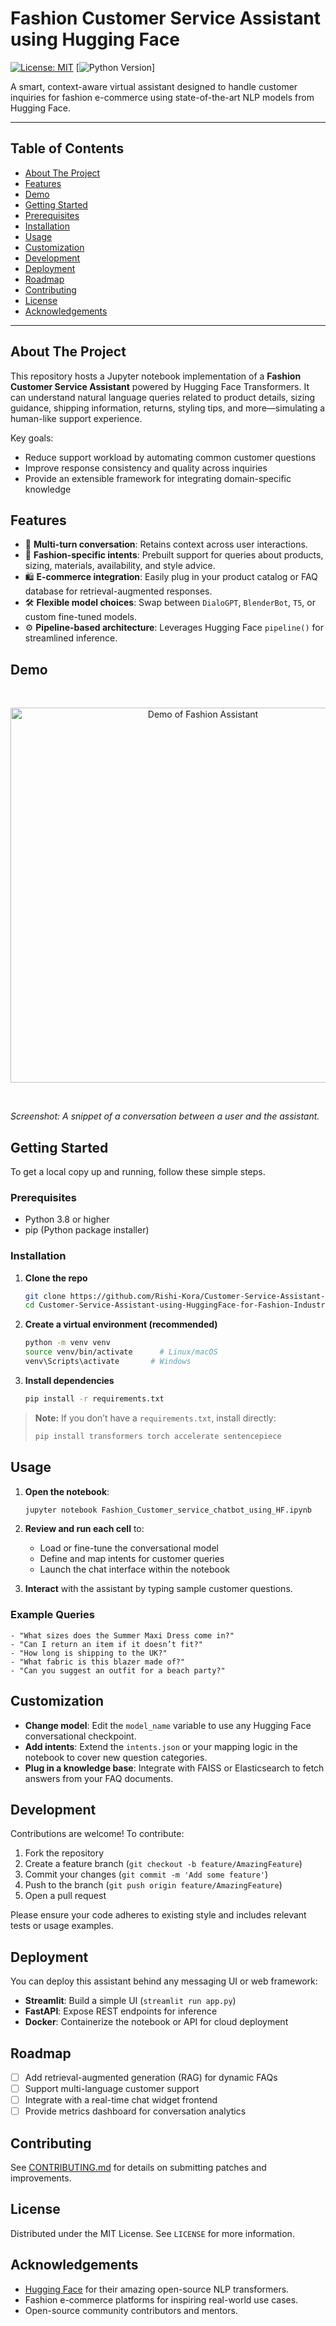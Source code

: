 # Fashion Customer Service Assistant using Hugging Face

[![License: MIT](https://img.shields.io/badge/License-MIT-blue.svg)](LICENSE) \[![Python Version](https://img.shields.io/badge/python-3.8%2B-orange.svg)]

A smart, context-aware virtual assistant designed to handle customer inquiries for fashion e-commerce using state-of-the-art NLP models from Hugging Face.

---

## Table of Contents

* [About The Project](#about-the-project)
* [Features](#features)
* [Demo](#demo)
* [Getting Started](#getting-started)
* [Prerequisites](#prerequisites)
* [Installation](#installation)
* [Usage](#usage)
* [Customization](#customization)
* [Development](#development)
* [Deployment](#deployment)
* [Roadmap](#roadmap)
* [Contributing](#contributing)
* [License](#license)
* [Acknowledgements](#acknowledgements)

---

## About The Project

This repository hosts a Jupyter notebook implementation of a **Fashion Customer Service Assistant** powered by Hugging Face Transformers. It can understand natural language queries related to product details, sizing guidance, shipping information, returns, styling tips, and more—simulating a human-like support experience.

Key goals:

* Reduce support workload by automating common customer questions
* Improve response consistency and quality across inquiries
* Provide an extensible framework for integrating domain-specific knowledge

## Features

* 🔄 **Multi-turn conversation**: Retains context across user interactions.
* 🎨 **Fashion-specific intents**: Prebuilt support for queries about products, sizing, materials, availability, and style advice.
* 🛍️ **E-commerce integration**: Easily plug in your product catalog or FAQ database for retrieval-augmented responses.
* 🛠️ **Flexible model choices**: Swap between `DialoGPT`, `BlenderBot`, `T5`, or custom fine-tuned models.
* ⚙️ **Pipeline-based architecture**: Leverages Hugging Face `pipeline()` for streamlined inference.

## Demo

<br />
<p align="center">
  <img src="https://user-images.githubusercontent.com/YOUR-USER-ID/demo.gif" alt="Demo of Fashion Assistant" width="600" />
</p>
<br />

*Screenshot: A snippet of a conversation between a user and the assistant.*

## Getting Started

To get a local copy up and running, follow these simple steps.

### Prerequisites

* Python 3.8 or higher
* pip (Python package installer)

### Installation

1. **Clone the repo**

   ```bash
   git clone https://github.com/Rishi-Kora/Customer-Service-Assistant-using-HuggingFace-for-Fashion-Industry.git
   cd Customer-Service-Assistant-using-HuggingFace-for-Fashion-Industry
   ```
2. **Create a virtual environment (recommended)**

   ```bash
   python -m venv venv
   source venv/bin/activate      # Linux/macOS
   venv\Scripts\activate       # Windows
   ```
3. **Install dependencies**

   ```bash
   pip install -r requirements.txt
   ```

> **Note:** If you don’t have a `requirements.txt`, install directly:
>
> ```bash
> pip install transformers torch accelerate sentencepiece
> ```

## Usage

1. **Open the notebook**:

   ```bash
   jupyter notebook Fashion_Customer_service_chatbot_using_HF.ipynb
   ```
2. **Review and run each cell** to:

   * Load or fine-tune the conversational model
   * Define and map intents for customer queries
   * Launch the chat interface within the notebook
3. **Interact** with the assistant by typing sample customer questions.

### Example Queries

```text
- "What sizes does the Summer Maxi Dress come in?"
- "Can I return an item if it doesn’t fit?"
- "How long is shipping to the UK?"
- "What fabric is this blazer made of?"
- "Can you suggest an outfit for a beach party?"
```

## Customization

* **Change model**: Edit the `model_name` variable to use any Hugging Face conversational checkpoint.
* **Add intents**: Extend the `intents.json` or your mapping logic in the notebook to cover new question categories.
* **Plug in a knowledge base**: Integrate with FAISS or Elasticsearch to fetch answers from your FAQ documents.

## Development

Contributions are welcome! To contribute:

1. Fork the repository
2. Create a feature branch (`git checkout -b feature/AmazingFeature`)
3. Commit your changes (`git commit -m 'Add some feature'`)
4. Push to the branch (`git push origin feature/AmazingFeature`)
5. Open a pull request

Please ensure your code adheres to existing style and includes relevant tests or usage examples.

## Deployment

You can deploy this assistant behind any messaging UI or web framework:

* **Streamlit**: Build a simple UI (`streamlit run app.py`)
* **FastAPI**: Expose REST endpoints for inference
* **Docker**: Containerize the notebook or API for cloud deployment

## Roadmap

* [ ] Add retrieval-augmented generation (RAG) for dynamic FAQs
* [ ] Support multi-language customer support
* [ ] Integrate with a real-time chat widget frontend
* [ ] Provide metrics dashboard for conversation analytics

## Contributing

See [CONTRIBUTING.md](CONTRIBUTING.md) for details on submitting patches and improvements.

## License

Distributed under the MIT License. See `LICENSE` for more information.

## Acknowledgements

* [Hugging Face](https://huggingface.co/) for their amazing open-source NLP transformers.
* Fashion e-commerce platforms for inspiring real-world use cases.
* Open-source community contributors and mentors.
